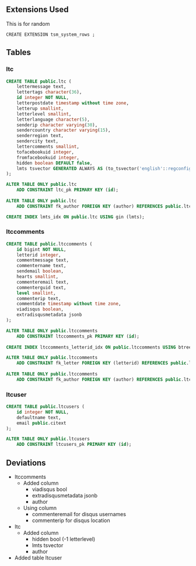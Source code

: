 ## Extensions Used

This is for random

```
CREATE EXTENSION tsm_system_rows ;
```

## Tables

### ltc

```sql
CREATE TABLE public.ltc (
    lettermessage text,
    lettertags character(36),
    id integer NOT NULL,
    letterpostdate timestamp without time zone,
    letterup smallint,
    letterlevel smallint,
    letterlanguage character(5),
    senderip character varying(30),
    sendercountry character varying(15),
    senderregion text,
    sendercity text,
    lettercomments smallint,
    tofacebookuid integer,
    fromfacebookuid integer,
    hidden boolean DEFAULT false,
    lmts tsvector GENERATED ALWAYS AS (to_tsvector('english'::regconfig, lettermessage)) STORED
);

ALTER TABLE ONLY public.ltc
    ADD CONSTRAINT ltc_pk PRIMARY KEY (id);
    
ALTER TABLE ONLY public.ltc
    ADD CONSTRAINT fk_author FOREIGN KEY (author) REFERENCES public.ltcusers(id);

CREATE INDEX lmts_idx ON public.ltc USING gin (lmts);
```

### ltccomments

```sql
CREATE TABLE public.ltccomments (
    id bigint NOT NULL,
    letterid integer,
    commentmessage text,
    commentername text,
    sendemail boolean,
    hearts smallint,
    commenteremail text,
    commenterguid text,
    level smallint,
    commenterip text,
    commentdate timestamp without time zone,
    viadisqus boolean,
    extradisqusmetadata jsonb
);

ALTER TABLE ONLY public.ltccomments
    ADD CONSTRAINT ltccomments_pk PRIMARY KEY (id);
    
CREATE INDEX ltccomments_letterid_idx ON public.ltccomments USING btree (letterid);

ALTER TABLE ONLY public.ltccomments
    ADD CONSTRAINT fk_letter FOREIGN KEY (letterid) REFERENCES public.ltc(id);
    
ALTER TABLE ONLY public.ltccomments
    ADD CONSTRAINT fk_author FOREIGN KEY (author) REFERENCES public.ltcusers(id);
```

### ltcuser

```sql
CREATE TABLE public.ltcusers (
    id integer NOT NULL,
    defaultname text,
    email public.citext
);

ALTER TABLE ONLY public.ltcusers
    ADD CONSTRAINT ltcusers_pk PRIMARY KEY (id);
```

## Deviations

- ltccomments
  - Added column 
    - viadisqus bool
    - extradisqusmetadata jsonb
    - author
  - Using column
    - commenteremail for disqus usernames
    - commenterip for disqus location
- ltc
  - Added column
    - hidden bool (-1 letterlevel)
    - lmts tsvector
    - author
- Added table ltcuser